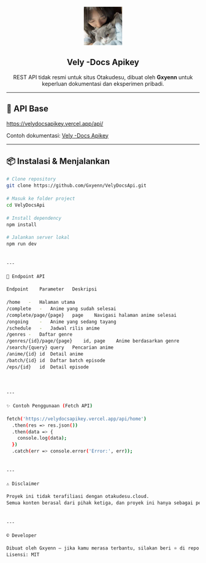<p align="center">
  <img src="Vely.jpg" width="100" height="100" alt="Vely Logo">
</p>

<h2 align="center">Vely -Docs Apikey</h2>

<p align="center">
  REST API tidak resmi untuk situs Otakudesu, dibuat oleh <strong>Gxyenn</strong> untuk keperluan dokumentasi dan eksperimen pribadi.
</p>

---

## 🔗 API Base

https://velydocsapikey.vercel.app/api/

Contoh dokumentasi: [Vely -Docs Apikey](https:/velydocsapikey.vercel.app/)

---

## 📦 Instalasi & Menjalankan

```bash
# Clone repository
git clone https://github.com/Gxyenn/VelyDocsApi.git

# Masuk ke folder project
cd VelyDocsApi

# Install dependency
npm install

# Jalankan server lokal
npm run dev


---

📘 Endpoint API

Endpoint	Parameter	Deskripsi

/home	-	Halaman utama
/complete	-	Anime yang sudah selesai
/complete/page/{page}	page	Navigasi halaman anime selesai
/ongoing	-	Anime yang sedang tayang
/schedule	-	Jadwal rilis anime
/genres	-	Daftar genre
/genres/{id}/page/{page}	id, page	Anime berdasarkan genre
/search/{query}	query	Pencarian anime
/anime/{id}	id	Detail anime
/batch/{id}	id	Daftar batch episode
/eps/{id}	id	Detail episode



---

✨ Contoh Penggunaan (Fetch API)

fetch('https://velydocsapikey.vercel.app/api/home')
  .then(res => res.json())
  .then(data => {
    console.log(data);
  })
  .catch(err => console.error('Error:', err));


---

⚠️ Disclaimer

Proyek ini tidak terafiliasi dengan otakudesu.cloud.
Semua konten berasal dari pihak ketiga, dan proyek ini hanya sebagai pembungkus (wrapper) untuk memudahkan akses data.


---

© Developer

Dibuat oleh Gxyenn — jika kamu merasa terbantu, silakan beri ⭐ di repo aslinya.
Lisensi: MIT
